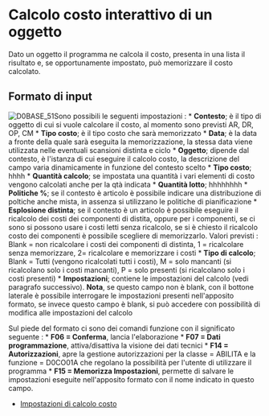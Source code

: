 # Calcolo costo interattivo di un oggetto
Dato un oggetto il programma ne calcola il costo, presenta in una lista il risultato e, se opportunamente impostato, può memorizzare il costo calcolato.

## Formato di input
![D0BASE_51](http://doc.smeup.com/immagini/MBDOC_OGG-P_D0CO01A/D0BASE_51.png)Sono possibili le seguenti impostazioni : 
 \* **Contesto**; è il tipo di oggetto di cui si vuole calcolare il costo, al momento sono previsti AR, DR, OP, CM
 \* **Tipo costo**; è il tipo costo che sarà memorizzato
 \* **Data**; è la data a fronte della quale sarà eseguita la memorizzazione, la stessa data viene utilizzata nelle eventuali scansioni distinta e ciclo
 \* **Oggetto**; dipende dal contesto, è l'istanza di cui eseguire il calcolo costo, la descrizione del campo varia dinamicamente in funzione del contesto scelto
 \* **Tipo costo**; hhhh
 \* **Quantità calcolo**; se impostata una quantità i vari elementi di costo vengono calcolati anche per la qtà indicata
 \* **Quantità lotto**; hhhhhhhh
 \* **Politiche %**; se il contesto è articolo è possibile indicare una distribuzione di poltiche anche mista, in assenza si utilizzano le politiche di pianificazione
 \* **Esplosione distinta**; se il contesto è un articolo è possibile eseguire il ricalcolo dei costi dei componenti di distita, oppure per i componenti, se ci sono si possono usare i costi letti senza ricalcolo, se si è chiesto il ricalcolo costo dei componenti è possibile scegliere di memorizzarlo. Valori previsti :  Blank = non ricalcolare i costi dei componenti di distinta, 1 = ricalcolare senza memorizzare, 2= ricalcolare e memorizzare i costi
 \* **Tipo di calcolo**; Blank = Tutti (vengono ricalcolati tutti i costi), M = solo mancanti (si ricalcolano solo i costi mancanti), P = solo presenti (si ricalcolano solo i costi presenti)
 \* **Impostazioni**; contiene le impostazioni del calcolo (vedi paragrafo successivo). **Nota**, se questo campo non è blank, con il bottone laterale è possibile interrogare le impostazioni presenti nell'apposito formato, se invece questo campo è blank, si può accedere con possibilità di modifica alle impostazioni del calcolo

Sul piede del formato ci sono dei comandi funzione con il significato seguente : 
 \* **F06 = Conferma**, lancia l'elaborazione
 \* **F07 = Dati programmazione**, attiva/disattiva la visione dei dati tecnici
 \* **F14 = Autorizzazioni**, apre la gestione autorizzazioni per la classe = ABILITA e la funzione = D0CO01A che regolano la possibilità per l'utente di utilizzare il programma
 \* **F15 = Memorizza Impostazioni**, permette di salvare le impostazioni eseguite nell'apposito formato con il nome indicato in questo campo.

- [Impostazioni di calcolo costo](Sorgenti/OJ/PGM/D0CO01I)
